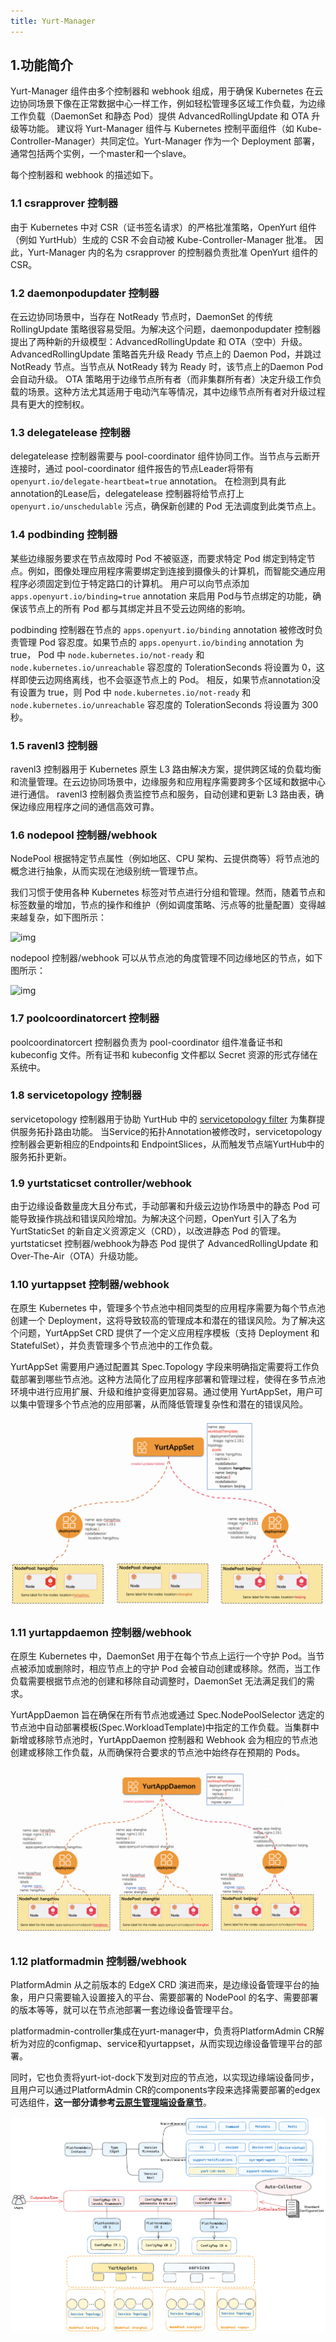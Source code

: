 ```yaml
---
title: Yurt-Manager
---
```


## 1.功能简介

Yurt-Manager 组件由多个控制器和 webhook 组成，用于确保 Kubernetes 在云边协同场景下像在正常数据中心一样工作，例如轻松管理多区域工作负载，为边缘工作负载（DaemonSet 和静态 Pod）提供 AdvancedRollingUpdate 和 OTA 升级等功能。
建议将 Yurt-Manager 组件与 Kubernetes 控制平面组件（如 Kube-Controller-Manager）共同定位。Yurt-Manager 作为一个 Deployment 部署，通常包括两个实例，一个master和一个slave。

每个控制器和 webhook 的描述如下。

### 1.1 csrapprover 控制器

由于 Kubernetes 中对 CSR（证书签名请求）的严格批准策略，OpenYurt 组件（例如 YurtHub）生成的 CSR 不会自动被 Kube-Controller-Manager 批准。
因此，Yurt-Manager 内的名为 csrapprover 的控制器负责批准 OpenYurt 组件的 CSR。

### 1.2 daemonpodupdater 控制器

在云边协同场景中，当存在 NotReady 节点时，DaemonSet 的传统 RollingUpdate 策略很容易受阻。为解决这个问题，daemonpodupdater 控制器提出了两种新的升级模型：AdvancedRollingUpdate 和 OTA（空中）升级。
AdvancedRollingUpdate 策略首先升级 Ready 节点上的 Daemon Pod，并跳过 NotReady 节点。当节点从 NotReady 转为 Ready 时，该节点上的Daemon Pod 会自动升级。
OTA 策略用于边缘节点所有者（而非集群所有者）决定升级工作负载的场景。这种方法尤其适用于电动汽车等情况，其中边缘节点所有者对升级过程具有更大的控制权。

### 1.3 delegatelease 控制器

delegatelease 控制器需要与 pool-coordinator 组件协同工作。当节点与云断开连接时，通过 pool-coordinator 组件报告的节点Leader将带有 `openyurt.io/delegate-heartbeat=true` annotation。
在检测到具有此annotation的Lease后，delegatelease 控制器将给节点打上 `openyurt.io/unschedulable` 污点，确保新创建的 Pod 无法调度到此类节点上。

### 1.4 podbinding 控制器

某些边缘服务要求在节点故障时 Pod 不被驱逐，而要求特定 Pod 绑定到特定节点。例如，图像处理应用程序需要绑定到连接到摄像头的计算机，而智能交通应用程序必须固定到位于特定路口的计算机。
用户可以向节点添加 `apps.openyurt.io/binding=true` annotation 来启用 Pod与节点绑定的功能，确保该节点上的所有 Pod 都与其绑定并且不受云边网络的影响。

podbinding 控制器在节点的 `apps.openyurt.io/binding` annotation 被修改时负责管理 Pod 容忍度。如果节点的 `apps.openyurt.io/binding` annotation 为 true，
Pod 中 `node.kubernetes.io/not-ready` 和 `node.kubernetes.io/unreachable` 容忍度的 TolerationSeconds 将设置为 0，这样即使云边网络离线，也不会驱逐节点上的 Pod。
相反，如果节点annotation没有设置为 true，则 Pod 中 `node.kubernetes.io/not-ready` 和 `node.kubernetes.io/unreachable` 容忍度的 TolerationSeconds 将设置为 300 秒。

### 1.5 ravenl3 控制器

ravenl3 控制器用于 Kubernetes 原生 L3 路由解决方案，提供跨区域的负载均衡和流量管理。在云边协同场景中，边缘服务和应用程序需要跨多个区域和数据中心进行通信。
ravenl3 控制器负责监控节点和服务，自动创建和更新 L3 路由表，确保边缘应用程序之间的通信高效可靠。

### 1.6 nodepool 控制器/webhook

NodePool 根据特定节点属性（例如地区、CPU 架构、云提供商等）将节点池的概念进行抽象，从而实现在池级别统一管理节点。

我们习惯于使用各种 Kubernetes 标签对节点进行分组和管理。然而，随着节点和标签数量的增加，节点的操作和维护（例如调度策略、污点等的批量配置）变得越来越复杂，如下图所示：

![img](../../../../../static/img/nodepool1.png)

nodepool 控制器/webhook 可以从节点池的角度管理不同边缘地区的节点，如下图所示：

![img](../../../../../static/img/nodepool2.png)

### 1.7 poolcoordinatorcert 控制器

poolcoordinatorcert 控制器负责为 pool-coordinator 组件准备证书和 kubeconfig 文件。所有证书和 kubeconfig 文件都以 Secret 资源的形式存储在系统中。

### 1.8 servicetopology 控制器

servicetopology 控制器用于协助 YurtHub 中的 [servicetopology filter](../user-manuals/resource-access-control/resource-access-control.md) 为集群提供服务拓扑路由功能。
当Service的拓扑Annotation被修改时，servicetopology 控制器会更新相应的Endpoints和 EndpointSlices，从而触发节点端YurtHub中的服务拓扑更新。

### 1.9 yurtstaticset controller/webhook

由于边缘设备数量庞大且分布式，手动部署和升级云边协作场景中的静态 Pod 可能导致操作挑战和错误风险增加。为解决这个问题，OpenYurt 引入了名为 YurtStaticSet 的新自定义资源定义（CRD），以改进静态 Pod 的管理。
yurtstaticset 控制器/webhook为静态 Pod 提供了 AdvancedRollingUpdate 和 Over-The-Air（OTA）升级功能。

### 1.10 yurtappset 控制器/webhook

在原生 Kubernetes 中，管理多个节点池中相同类型的应用程序需要为每个节点池创建一个 Deployment，这将导致较高的管理成本和潜在的错误风险。为了解决这个问题，YurtAppSet CRD 提供了一个定义应用程序模板（支持 Deployment 和 StatefulSet），并负责管理多个节点池中的工作负载。

YurtAppSet 需要用户通过配置其 Spec.Topology 字段来明确指定需要将工作负载部署到哪些节点池。这种方法简化了应用程序部署和管理过程，使得在多节点池环境中进行应用扩展、升级和维护变得更加容易。通过使用 YurtAppSet，用户可以集中管理多个节点池的应用部署，从而降低管理复杂性和潜在的错误风险。

![img](../../../../../static/img/docs/core-concepts/yurtappset.png)

### 1.11 yurtappdaemon 控制器/webhook

在原生 Kubernetes 中，DaemonSet 用于在每个节点上运行一个守护 Pod。当节点被添加或删除时，相应节点上的守护 Pod 会被自动创建或移除。然而，当工作负载需要根据节点池的创建和移除自动调整时，DaemonSet 无法满足我们的需求。

YurtAppDaemon 旨在确保在所有节点池或通过 Spec.NodePoolSelector 选定的节点池中自动部署模板(Spec.WorkloadTemplate)中指定的工作负载。当集群中新增或移除节点池时，YurtAppDaemon 控制器和 Webhook 会为相应的节点池创建或移除工作负载，从而确保符合要求的节点池中始终存在预期的 Pods。

![img](../../../../../static/img/docs/core-concepts/yurtappdaemon.png)

### 1.12 platformadmin 控制器/webhook

PlatformAdmin 从之前版本的 EdgeX CRD 演进而来，是边缘设备管理平台的抽象，用户只需要输入设置接入的平台、需要部署的 NodePool 的名字、需要部署的版本等等，就可以在节点池部署一套边缘设备管理平台。

platformadmin-controller集成在yurt-manager中，负责将PlatformAdmin CR解析为对应的configmap、service和yurtappset，从而实现边缘设备管理平台的部署。

同时，它也负责将yurt-iot-dock下发到对应的节点池，以实现边缘端设备同步，且用户可以通过PlatformAdmin CR的components字段来选择需要部署的edgex可选组件，**这一部分请参考[云原生管理端设备章节](../user-manuals/iot/edgex-foundry.md)**。

![img](../../../../../static/img/docs/core-concepts/platform-adminv1.4.0.png)
